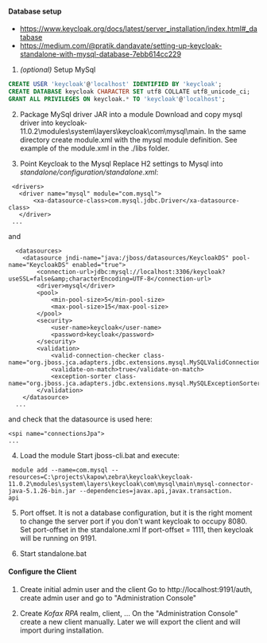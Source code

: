 
#### Database setup

   * https://www.keycloak.org/docs/latest/server_installation/index.html#_database
   * https://medium.com/@pratik.dandavate/setting-up-keycloak-standalone-with-mysql-database-7ebb614cc229

1. *(optional)* Setup MySql
```sql
CREATE USER 'keycloak'@'localhost' IDENTIFIED BY 'keycloak';
CREATE DATABASE keycloak CHARACTER SET utf8 COLLATE utf8_unicode_ci;
GRANT ALL PRIVILEGES ON keycloak.* TO 'keycloak'@'localhost';
```

2. Package MySql driver JAR into a module
Download and copy mysql driver into keycloak-11.0.2\modules\system\layers\keycloak\com\mysql\main.
In the same directory create module.xml with the mysql module definition.
See example of the module.xml in the ./libs folder.

3. Point Keycloak to the Mysql
 Replace H2 settings to Mysql into *standalone/configuration/standalone.xml*:
 ```
  <drivers>
    <driver name="mysql" module="com.mysql">
        <xa-datasource-class>com.mysql.jdbc.Driver</xa-datasource-class>
    </driver>
  ...
```
and
```
  <datasources>
    <datasource jndi-name="java:/jboss/datasources/KeycloakDS" pool-name="KeycloakDS" enabled="true">
        <connection-url>jdbc:mysql://localhost:3306/keycloak?useSSL=false&amp;characterEncoding=UTF-8</connection-url>
        <driver>mysql</driver>
        <pool>
            <min-pool-size>5</min-pool-size>
            <max-pool-size>15</max-pool-size>
        </pool>
        <security>
            <user-name>keycloak</user-name>
            <password>keycloak</password>
        </security>
        <validation>
            <valid-connection-checker class-name="org.jboss.jca.adapters.jdbc.extensions.mysql.MySQLValidConnectionChecker"/>
            <validate-on-match>true</validate-on-match>
            <exception-sorter class-name="org.jboss.jca.adapters.jdbc.extensions.mysql.MySQLExceptionSorter"/>
        </validation>
    </datasource>
  ...
```
and check that the datasource is used here:
```
<spi name="connectionsJpa">
...
```

4. Load the module
Start jboss-cli.bat and execute:
```
 module add --name=com.mysql --resources=C:\projects\kapow\zebra\keycloak\keycloak-11.0.2\modules\system\layers\keycloak\com\mysql\main\mysql-connector-java-5.1.26-bin.jar --dependencies=javax.api,javax.transaction.
api
```

5. Port offset.
It is not a database configuration, but it is the right moment to change the server port
if you don't want keycloak to occupy 8080. Set port-offset in the standalone.xml
If port-offset = 1111, then keycloak will be running on 9191.

6. Start standalone.bat

#### Configure the Client

1. Create initial admin user and the client
Go to http://localhost:9191/auth, create admin user and go to "Administration Console"

2. Create *Kofax RPA* realm, client, ...
On the "Administration Console" create a new client manually. Later we will export the client
and will import during installation.

